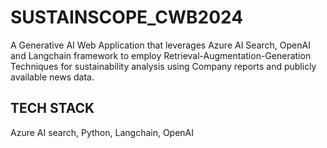 # SUSTAINSCOPE_CWB2024
A Generative AI Web Application that leverages Azure AI Search, OpenAI and Langchain framework to employ Retrieval-Augmentation-Generation Techniques for sustainability analysis using Company reports and publicly available news data.
## TECH STACK
Azure AI search,
Python,
Langchain,
OpenAI



